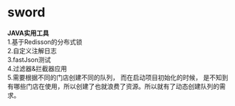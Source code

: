 # sword
**JAVA实用工具**
<br />
1.基于Redisson的分布式锁
<br />
2.自定义注解日志
<br />
3.fastJson测试
<br />
4.过滤器&拦截器应用
<br />
5.需要根据不同的门店创建不同的队列， 而在启动项目初始化的时候， 是不知到有哪些门店在使用，所以创建了也就浪费了资源。所以就有了动态创建队列的需求。